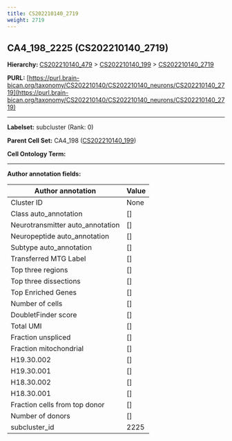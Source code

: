 ```yaml
---
title: CS202210140_2719
weight: 2719
---
```

## CA4_198_2225 (CS202210140_2719)
<b>Hierarchy: </b>
[CS202210140_479](../CS202210140_479) >
[CS202210140_199](../CS202210140_199) >
[CS202210140_2719](../CS202210140_2719)

**PURL:** [https://purl.brain-bican.org/taxonomy/CS202210140/CS202210140_neurons/CS202210140_2719](https://purl.brain-bican.org/taxonomy/CS202210140/CS202210140_neurons/CS202210140_2719)

---


**Labelset:** subcluster (Rank: 0)

**Parent Cell Set:** CA4_198 ([CS202210140_199](../CS202210140_199))



**Cell Ontology Term:** 

[MARKER GENES.]: #


---

[TRANSFERRED ANNOTATIONS.]: #


[AUTHOR ANNOTATION FIELDS.]: #


**Author annotation fields:**

| Author annotation | Value |
|-------------------|-------|
|Cluster ID|None|
|Class auto_annotation|[]|
|Neurotransmitter auto_annotation|[]|
|Neuropeptide auto_annotation|[]|
|Subtype auto_annotation|[]|
|Transferred MTG Label|[]|
|Top three regions|[]|
|Top three dissections|[]|
|Top Enriched Genes|[]|
|Number of cells|[]|
|DoubletFinder score|[]|
|Total UMI|[]|
|Fraction unspliced|[]|
|Fraction mitochondrial|[]|
|H19.30.002|[]|
|H19.30.001|[]|
|H18.30.002|[]|
|H18.30.001|[]|
|Fraction cells from top donor|[]|
|Number of donors|[]|
|subcluster_id|2225|
